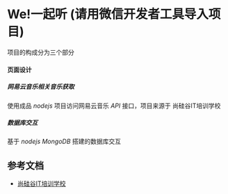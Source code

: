 # We!一起听 (请用微信开发者工具导入项目)

项目的构成分为三个部分
#### 页面设计

##### 网易云音乐相关音乐获取
  使用成品 *nodejs* 项目访问网易云音乐 *API* 接口，项目来源于 尚硅谷IT培训学校
##### 数据库交互
  基于 *nodejs MongoDB* 搭建的数据库交互

## 参考文档

- [尚硅谷IT培训学校](https://www.youtube.com/watch?v=ie6SlWBqI5I&list=PLmOn9nNkQxJFJUIqdBQAt095FVs-o0IYE)

